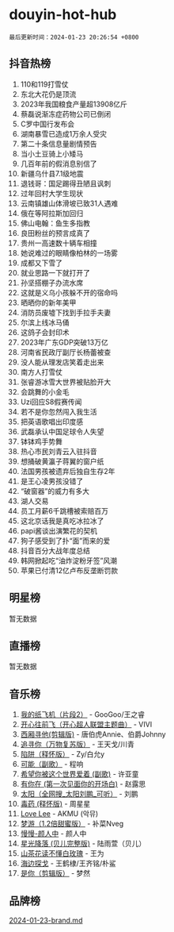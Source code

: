 # douyin-hot-hub

`最后更新时间：2024-01-23 20:26:54 +0800`

## 抖音热榜

1. 110和119打雪仗
1. 东北大花仍是顶流
1. 2023年我国粮食产量超13908亿斤
1. 蔡磊说渐冻症药物公司已倒闭
1. C罗中国行发布会
1. 湖南暴雪已造成1万余人受灾
1. 第二十条信息量剧情预告
1. 当小土豆骑上小矮马
1. 几百年前的假消息别信了
1. 新疆乌什县7.1级地震
1. 退钱哥：国足踢得丑陋且讽刺
1. 过年回村大学生现状
1. 云南镇雄山体滑坡已致31人遇难
1. 俄在等阿拉斯加回归
1. 佛山电翰：鱼生多指教
1. 良田粉丝的预言成真了
1. 贵州一高速数十辆车相撞
1. 她说难过的眼睛像柏林的一场雾
1. 成都又下雪了
1. 就业思路一下就打开了
1. 孙坚搭棚子办流水席
1. 这就是义乌小孩躲不开的宿命吗
1. 晒晒你的新年美甲
1. 消防员废墟下找到手拉手夫妻
1. 尔滨上线冰马俑
1. 这鸽子会封印术
1. 2023年广东GDP突破13万亿
1. 河南省民政厅副厅长杨蕾被查
1. 没人能从理发店笑着走出来
1. 南方人打雪仗
1. 张睿游冰雪大世界被贴脸开大
1. 会跳舞的小金毛
1. Uzi回应S8假赛传闻
1. 若不是你忽然闯入我生活
1. 把英语歌唱出印度感
1. 武磊承认中国足球令人失望
1. 钵钵鸡手势舞
1. 热心市民刘青云入驻抖音
1. 想捅破黄瀛子蒋翼的窗户纸
1. 法国男孩被遗弃后独自生存2年
1. 是王心凌男孩没错了
1. “破窗器”的威力有多大
1. 湖人交易
1. 员工月薪6千跳槽被索赔百万
1. 这北京话我是真吃冰拉冰了
1. papi酱谈出演繁花的契机
1. 狗子感受到了扑“面”而来的爱
1. 抖音百分大战年度总结
1. 韩网掀起吃“油炸淀粉牙签”风潮
1. 苹果已付清12亿卢布反垄断罚款

## 明星榜

暂无数据

## 直播榜

暂无数据

## 音乐榜

1. [我的纸飞机（片段2）](https://sf86-cdn-tos.douyinstatic.com/obj/tos-cn-ve-2774/oM2ZrKcg2CD5AeRB2gkeXOFB1IxAGJdZPazYHf) - GooGoo/王之睿
1. [开心往前飞（开心超人联盟主题曲）](https://sf86-cdn-tos.douyinstatic.com/obj/tos-cn-ve-2774/9d8fb7c82cf1421fb93a9fe925275e0a) - VIVI
1. [西厢寻他(剪辑版)](https://sf86-cdn-tos.douyinstatic.com/obj/tos-cn-ve-2774/oUsAVfAQKlRNxEv5qxvIB8o5qmIWUcXbzJKJhw) - 唐伯虎Annie、伯爵Johnny
1. [追寻你（万物复苏版）](https://sf86-cdn-tos.douyinstatic.com/obj/tos-cn-ve-2774/oYeAZJsbjIDit9APmBg8u6uDUQnHmoCf3gbo74) - 王天戈/川青
1. [陷阱（释怀版）](https://sf6-cdn-tos.douyinstatic.com/obj/tos-cn-ve-2774/oE8C21LeZrzKLDFfQYgMzx4GAIHageG5IzayY7) - Zy/白允y
1. [可能（副歌）](https://sf6-cdn-tos.douyinstatic.com/obj/tos-cn-ve-2774/cde1731888894259b333569393c2fb51) - 程响
1. [希望你被这个世界爱着 (副歌)](https://sf86-cdn-tos.douyinstatic.com/obj/tos-cn-ve-2774/oUHCmWQfZlE3QQBKBeD8rCFLpJzPgCpImhsxMt) - 许亚童
1. [有你在 (第一次见面你的开场白)](https://sf86-cdn-tos.douyinstatic.com/obj/tos-cn-ve-2774/oAthrQ3ClJBfI57uBoFEgNDYtNCZ0TSYQQfxQ0) - 赵露思
1. [太阳（全网搜_太阳刘鹏_可听）](https://sf3-cdn-tos.douyinstatic.com/obj/tos-cn-ve-2774/ogWbyIQnlBFImVbeDocRdCIYtBHlbJXgfZMvgz) - 刘鹏
1. [毒药 (释怀版)](https://sf86-cdn-tos.douyinstatic.com/obj/tos-cn-ve-2774/oYILMEAzspdZBIzy4frJNB8ZHPHWAhiwowd4Ad) - 周星星
1. [Love Lee](https://sf86-cdn-tos.douyinstatic.com/obj/tos-cn-ve-2774/o05GbkJGbCBTdDnMtB0fwOYgkeZp23vrWQDQBS) - AKMU (악뮤)
1. [梦游（1.2倍甜蜜版）](https://sf86-cdn-tos.douyinstatic.com/obj/tos-cn-ve-2774/o4gyAUm8hwufoEABmwVIiQtHsFuGzAEEWtNMzo) - 补菜Nveg
1. [慢慢-颜人中](https://sf3-cdn-tos.douyinstatic.com/obj/tos-cn-ve-2774/ocjHNfBXdBxQNC8ZGAeoLMFTUgtBg8bkExunDC) - 颜人中
1. [星光降落 (贝儿完整版)](https://sf86-cdn-tos.douyinstatic.com/obj/tos-cn-ve-2774/okwB9hAwyAtsFFkFBzAX1hOOfQuIoMNs0W2Mwr) - 陆雨萱（贝儿）
1. [山茶花读不懂白玫瑰](https://sf86-cdn-tos.douyinstatic.com/obj/tos-cn-ve-2774/osfn8B7DktrRHEPJgPCfDbw7QDQEkwC16BxZg9) - 王为
1. [海边探戈](https://sf3-cdn-tos.douyinstatic.com/obj/tos-cn-ve-2774/os9gE0VQCGqt6VQkZDyBBYvfSDY0QFe3vVmubn) - 王鹤棣/王齐铭/朴鲨
1. [是你（剪辑版）](https://sf86-cdn-tos.douyinstatic.com/obj/tos-cn-ve-2774/46019dae783c4c969944217fe1cfafc4) - 梦然

## 品牌榜

[2024-01-23-brand.md](2024-01-23-brand.md)

